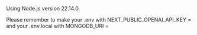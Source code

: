 Using Node.js version 22.14.0.

Please remember to make your .env with NEXT_PUBLIC_OPENAI_API_KEY = 
and your .env.local with MONGODB_URI = 
